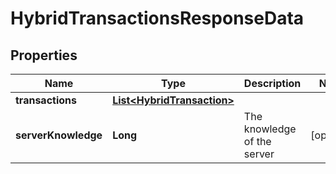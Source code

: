 

# HybridTransactionsResponseData


## Properties

| Name | Type | Description | Notes |
|------------ | ------------- | ------------- | -------------|
|**transactions** | [**List&lt;HybridTransaction&gt;**](HybridTransaction.md) |  |  |
|**serverKnowledge** | **Long** | The knowledge of the server |  [optional] |



